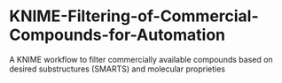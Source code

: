 # KNIME-Filtering-of-Commercial-Compounds-for-Automation
A KNIME workflow to filter commercially available compounds based on desired substructures (SMARTS) and molecular proprieties
